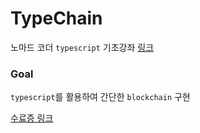 # TypeChain

노마드 코더 `typescript` 기초강좌 [링크](https://nomadcoders.co/typescript-for-beginners/lobby)

### Goal

`typescript`를 활용하여 간단한 `blockchain` 구현

[수료증 링크](https://nomadcoders.co/certs/7896bfa2-9eb6-46df-8989-eb961357f4e7)
